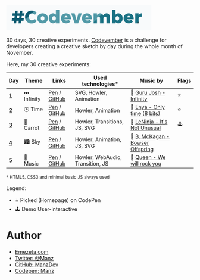 ![Codevember 2018](codevember-logo.gif)

30 days, 30 creative experiments. [Codevember](http://codevember.xyz/) is a challenge for developers creating a creative sketch by day during the whole month of November.

Here, my 30 creative experiments:

| Day | Theme | Links | Used technologies* | Music by | Flags |
|-----|-------|--------------|-------------|-------------------|----------|
| [**1**](https://twitter.com/Manz/status/1060249263425359873) | **∞** Infinity | [Pen](https://codepen.io/manz/pen/oQbWWj) / [GitHub](https://manzdev.github.io/codevember2018/day-1/) | SVG, Howler, Animation | 🎵 [Guru Josh - Infinity](https://en.wikipedia.org/wiki/Infinity_(Guru_Josh_song)) | ⭐ |
| [**2**](https://twitter.com/Manz/status/1060292299467485185) | 🕒 Time | [Pen](https://codepen.io/manz/pen/wQMpJK) / [GitHub](https://manzdev.github.io/codevember2018/day-2/) | Howler, Animation | 🎵 [Enya - Only time (8 bits)](https://www.youtube.com/watch?v=nuednVPR92Y) | ⭐ |
| [**3**](https://twitter.com/Manz/status/1060503517931147264) | 🥕 Carrot | [Pen](https://codepen.io/manz/pen/gQrbXY) / [GitHub](https://manzdev.github.io/codevember2018/day-3/) | Howler, Transitions, JS, SVG | 🎵 [LeNinja - It's Not Unusual](https://soundcloud.com/vermelindo/itsnotunusual8bits) | 🕹 |
| [**4**](https://twitter.com/Manz/status/1060860535565152256) | 🏙️ Sky | [Pen](https://codepen.io/manz/full/qQNdNv/) / [GitHub](https://manzdev.github.io/codevember2018/day-4/) | Howler, Animation, JS, SVG | 🎵 [B. McKagan - Bowser Offspring](https://soundcloud.com/vermelindo/itsnotunusual8bits) | |
| [**5**](#) | 🎼 Music | [Pen](#) / [GitHub](https://manzdev.github.io/codevember2018/day-5/) | Howler, WebAudio, Transition, JS | 🎵 [Queen - We will rock you](https://www.youtube.com/watch?v=-tJYN-eG1zk) | |

<small>* HTML5, CSS3 and minimal basic JS always used</small>

Legend:
* ⭐ Picked (Homepage) on CodePen
* 🕹 Demo User-interactive

# Author

- [Emezeta.com](https://www.emezeta.com/)
- [Twitter: @Manz](https://twitter.com/Manz)
- [GitHub: ManzDev](https://github.com/ManzDev)
- [Codepen: Manz](https://codepen.io/Manz)
